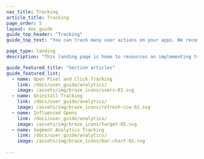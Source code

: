 ```yaml
---
nav_title: Tracking
article_title: Tracking
page_order: 5
layout: dev_guide
guide_top_header: "Tracking"
guide_top_text: "You can track many user actions on your apps. We recommend viewing the following articles to learn how to implement the tracking that best fits your use case."

page_type: landing
description: "This landing page is home to resources on implementing tracking in your apps, such as open pixel and click tracking, uninstall tracking, influences opens, and segment analytics tracking."

guide_featured_title: "Section articles"
guide_featured_list:
  - name: Open Pixel and Click Tracking
    link: /docs/user_guide/analytics/
    image: /assets/img/braze_icons/users-01.svg
  - name: Uninstall Tracking
    link: /docs/user_guide/analytics/
    image: /assets/img/braze_icons/refresh-ccw-01.svg
  - name: Influenced Opens
    link: /docs/user_guide/analytics/
    image: /assets/img/braze_icons/target-05.svg
  - name: Segment Analytics Tracking
    link: /docs/user_guide/analytics/
    image: /assets/img/braze_icons/bar-chart-01.svg
    
---
```

